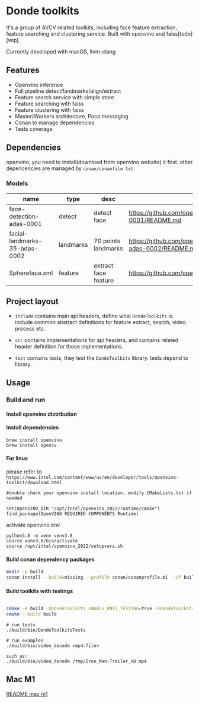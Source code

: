 # Donde toolkits

It's a group of AI/CV related toolkits, including face feature extraction, feature searching and clustering service. Built with openvino and faiss[todo] [wip].

Currently developed with macOS, llvm-clang


## Features

- Openvino inference
- Full pipeline detect/landmarks/align/extract
- Feature search service with simple store
- Feature searching with faiss
- Feature clustering with faiss
- Master/Workers architecture, Poco messaging
- Conan to manage dependencies
- Tests coverage

## Dependencies

openvino, you need to install(download from openvino website) it first. other depencencies are managed by `conan/conanfile.txt`.

### Models

| name                          | type      | desc                 | urldesc                                                                                                                  |
|-------------------------------|-----------|----------------------|--------------------------------------------------------------------------------------------------------------------------|
| face-detection-adas-0001      | detect    | detect face          | https://github.com/openvinotoolkit/open_model_zoo/blob/master/models/intel/face-detection-adas-0001/README.md  |
| facial-landmarks-35-adas-0002 | landmarks | 70 points landmarks  | https://github.com/openvinotoolkit/open_model_zoo/blob/master/models/intel/facial-landmarks-35-adas-0002/README.md       |
| Sphereface.xml                | feature   | extract face feature | https://github.com/openvinotoolkit/open_model_zoo/blob/master/models/public/Sphereface/README.md                         |



## Project layout


* `include` contains main api headers, define what `DondeToolkits` is. include common abstract definitions for feature extract, search, video process etc.

* `src` contains implementations for api headers, and contains related header definition for those implementations.

* `test` contains tests, they test the `DondeToolkits` library. tests depend to library.


## Usage


### Build and run

#### Install openvino distribution


#### Install dependencies

```
brew install openvino
brew install opencv
```

#### For linux

please refer to `https://www.intel.com/content/www/us/en/developer/tools/openvino-toolkit/download.html`

```
#double check your openvino install location, modify CMakeLists.txt if needed

set(OpenVINO_DIR "/opt/intel/openvino_2022/runtime/cmake")
find_package(OpenVINO REQUIRED COMPONENTS Runtime)
```

activate openvino env

```
python3.8 -m venv venv3.8
source venv3.8/bin/activate
source /opt/intel/openvino_2022/setupvars.sh
```


#### Build conan dependency packages

```bash
mkdir -p build
conan install --build=missing --profile conan/conanprofile.m1  -if build ./conan
```

#### Build toolkits with testings

```bash

cmake -B build -DDondeToolkits_ENABLE_UNIT_TESTING=true -DDondeToolkits_ENABLE_EXAMPLES=true
cmake --build build
```

```
# run tests
./build/bin/DondeToolkitsTests
```

```
# run examples
./build/bin/video_decode <mp4-file>

such as:
./build/bin/video_decode /tmp/Iron_Man-Trailer_HD.mp4
```

## Mac M1

[README mac m1](./README_mac_m1.md)
